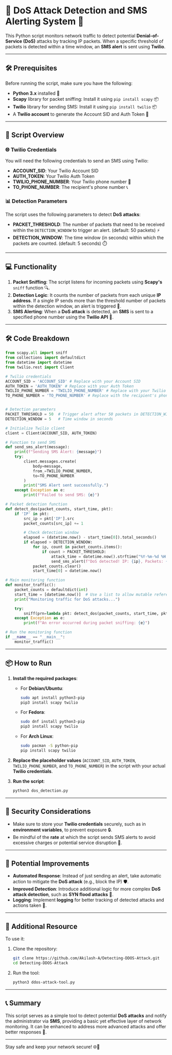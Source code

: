 
# 🚨 **DoS Attack Detection and SMS Alerting System** 🚨

This Python script monitors network traffic to detect potential **Denial-of-Service (DoS)** attacks by tracking IP packets. When a specific threshold of packets is detected within a time window, an **SMS alert** is sent using **Twilio**.

---

## 🛠️ **Prerequisites** 

Before running the script, make sure you have the following:

- **Python 3.x** installed 🐍
- **Scapy** library for packet sniffing: Install it using `pip install scapy` 📦
- **Twilio** library for sending SMS: Install it using `pip install twilio` 📦
- A **Twilio account** to generate the Account SID and Auth Token 🏢

---

## 📝 **Script Overview** 

### 🌐 **Twilio Credentials**

You will need the following credentials to send an SMS using Twilio:

- **ACCOUNT_SID**: Your Twilio Account SID
- **AUTH_TOKEN**: Your Twilio Auth Token
- **TWILIO_PHONE_NUMBER**: Your Twilio phone number 📱
- **TO_PHONE_NUMBER**: The recipient's phone number 📞

### 📊 **Detection Parameters**

The script uses the following parameters to detect **DoS attacks**:

- **PACKET_THRESHOLD**: The number of packets that need to be received within the `DETECTION_WINDOW` to trigger an alert. (default: 50 packets) ⚡
- **DETECTION_WINDOW**: The time window (in seconds) within which the packets are counted. (default: 5 seconds) ⏱️

---

## 💻 **Functionality**

1. **Packet Sniffing**: The script listens for incoming packets using **Scapy's** `sniff` function 🔍.
2. **Detection Logic**: It counts the number of packets from each unique **IP address**. If a single IP sends more than the threshold number of packets within the detection window, an alert is triggered 🚨.
3. **SMS Alerting**: When a **DoS attack** is detected, an **SMS** is sent to a specified phone number using the **Twilio API** 📲.

---

## 🛠️ **Code Breakdown**

```python
from scapy.all import sniff
from collections import defaultdict
from datetime import datetime
from twilio.rest import Client

# Twilio credentials
ACCOUNT_SID = 'ACCOUNT_SID' # Replace with your Account SID
AUTH_TOKEN = 'AUTH_TOKEN' # Replace with your Auth Token
TWILIO_PHONE_NUMBER = 'TWILIO_PHONE_NUMBER' # Replace with your Twilio phone number
TO_PHONE_NUMBER = 'TO_PHONE_NUMBER' # Replace with the recipient's phone number


# Detection parameters
PACKET_THRESHOLD = 50  # Trigger alert after 50 packets in DETECTION_WINDOW
DETECTION_WINDOW = 5   # Time window in seconds

# Initialize Twilio client
client = Client(ACCOUNT_SID, AUTH_TOKEN)

# Function to send SMS
def send_sms_alert(message):
    print(f"Sending SMS Alert: {message}")
    try:
        client.messages.create(
            body=message,
            from_=TWILIO_PHONE_NUMBER,
            to=TO_PHONE_NUMBER
        )
        print("SMS Alert sent successfully.")
    except Exception as e:
        print(f"Failed to send SMS: {e}")

# Packet detection function
def detect_dos(packet_counts, start_time, pkt):
    if 'IP' in pkt:
        src_ip = pkt['IP'].src
        packet_counts[src_ip] += 1

        # Check detection window
        elapsed = (datetime.now() - start_time[0]).total_seconds()
        if elapsed > DETECTION_WINDOW:
            for ip, count in packet_counts.items():
                if count > PACKET_THRESHOLD:
                    attack_time = datetime.now().strftime("%Y-%m-%d %H:%M:%S")
                    send_sms_alert(f"DoS detected! IP: {ip}, Packets: {count} in {DETECTION_WINDOW} seconds. Time: {attack_time}")
            packet_counts.clear()
            start_time[0] = datetime.now()

# Main monitoring function
def monitor_traffic():
    packet_counts = defaultdict(int)
    start_time = [datetime.now()]  # Use a list to allow mutable reference
    print("Monitoring traffic for DoS attacks...")

    try:
        sniff(prn=lambda pkt: detect_dos(packet_counts, start_time, pkt), store=False)
    except Exception as e:
        print(f"An error occurred during packet sniffing: {e}")

# Run the monitoring function
if __name__ == "__main__":
    monitor_traffic()
```

---

## 📦 **How to Run**

1. **Install the required packages**:
   - For **Debian/Ubuntu**:
     ```bash
     sudo apt install python3-pip
     pip3 install scapy twilio
     ```

   - For **Fedora**:
     ```bash
     sudo dnf install python3-pip
     pip3 install scapy twilio
     ```

   - For **Arch Linux**:
     ```bash
     sudo pacman -S python-pip
     pip install scapy twilio
     ```

2. **Replace the placeholder values** (`ACCOUNT_SID`, `AUTH_TOKEN`, `TWILIO_PHONE_NUMBER`, and `TO_PHONE_NUMBER`) in the script with your actual **Twilio credentials**.

3. **Run the script**:
   ```bash
   python3 dos_detection.py
   ```

---

## 🔐 **Security Considerations**

- Make sure to store your **Twilio credentials** securely, such as in **environment variables**, to prevent exposure 🔒.
- Be mindful of the **rate** at which the script sends SMS alerts to avoid excessive charges or potential service disruption 💸.

---

## 🚀 **Potential Improvements**

- **Automated Response**: Instead of just sending an alert, take automatic action to mitigate the **DoS attack** (e.g., block the IP) 🛡️.
- **Improved Detection**: Introduce additional logic for more complex **DoS attack detection**, such as **SYN flood attacks** 🌊.
- **Logging**: Implement **logging** for better tracking of detected attacks and actions taken 📜.

---

## 🔗 **Additional Resource**


To use it:

1. Clone the repository:
   ```bash
   git clone https://github.com/Akilash-A/Detecting-DDOS-Attack.git
   cd Detecting-DDOS-Attack
   ```

2. Run the tool:
   ```bash
   python3 ddos-attack-tool.py
   ```

---

## 📞 **Summary**

This script serves as a simple tool to detect potential **DoS attacks** and notify the administrator via **SMS**, providing a basic yet effective layer of network monitoring. It can be enhanced to address more advanced attacks and offer better responses 🔧.

---

Stay safe and keep your network secure! 🌐🔐
